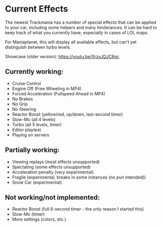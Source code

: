 # Current Effects
The newest Trackmania has a number of special effects that can be applied to your car, including some helpers and many hinderances. It can be hard to keep track of what you currently have, especially in cases of LOL maps.

For Maniaplanet, this will display all available effects, but can't yet distinguish between turbo levels.

Showcase (older version): https://youtu.be/0rzvJQJC8gc

## Currently working:
- Cruise Control
- Engine Off (Free Wheeling in MP4)
- Forced Acceleration (Fullspeed Ahead in MP4)
- No Brakes
- No Grip
- No Steering
- Reactor Boost (yellow/red, up/down, last-second timer)
- Slow-Mo (all 4 levels)
- Turbo (all 5 levels, timer)
- Editor playtest
- Playing on servers

## Partially working:
- Viewing replays (most effects unsupported)
- Spectating (some effects unsupported)
- Acceleration penalty (very experimental)
- Fragile (experimental, breaks in some instances (no pun intended))
- Snow Car (experimental)

## Not working/not implemented:
- Reactor Boost (full 6-second timer - the only reason I started this)
- Slow-Mo (timer)
- More settings (colors, etc.)